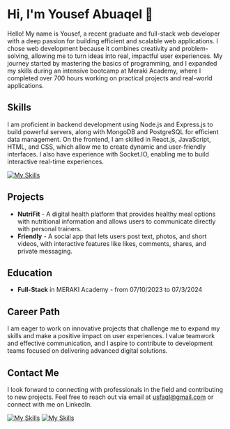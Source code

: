 # Hi, I'm Yousef Abuaqel 👋
Hello! My name is Yousef, a recent graduate and full-stack web developer with a deep passion for building efficient and scalable web applications. I chose web development because it combines creativity and problem-solving, allowing me to turn ideas into real, impactful user experiences. My journey started by mastering the basics of programming, and I expanded my skills during an intensive bootcamp at Meraki Academy, where I completed over 700 hours working on practical projects and real-world applications.

## Skills

I am proficient in backend development using Node.js and Express.js to build powerful servers, along with MongoDB and PostgreSQL for efficient data management. On the frontend, I am skilled in React.js, JavaScript, HTML, and CSS, which allow me to create dynamic and user-friendly interfaces. I also have experience with Socket.IO, enabling me to build interactive real-time experiences.

[![My Skills](https://skillicons.dev/icons?i=js,react,html,css,nodejs,express,mongodb,postman,git)](https://skills.thijs.gg)

## Projects

- **NutriFit** - A digital health platform that provides healthy meal options with nutritional information and allows users to communicate directly with personal trainers.
- **Friendly** - A social app that lets users post text, photos, and short videos, with interactive features like likes, comments, shares, and private messaging.

## Education

- **Full-Stack** in MERAKI Academy - from 07/10/2023 to 07/3/2024

## Career Path 

I am eager to work on innovative projects that challenge me to expand my skills and make a positive impact on user experiences. I value teamwork and effective communication, and I aspire to contribute to development teams focused on delivering advanced digital solutions.

## Contact Me

I look forward to connecting with professionals in the field and contributing to new projects. Feel free to reach out via email at  usfaql@gmail.com or connect with me on LinkedIn.

[![My Skills](https://skillicons.dev/icons?i=gmail)](mailto:usfaql@gmail.com)
[![My Skills](https://skillicons.dev/icons?i=linkedin)](https://www.linkedin.com/in/yousefabuaqel/)
